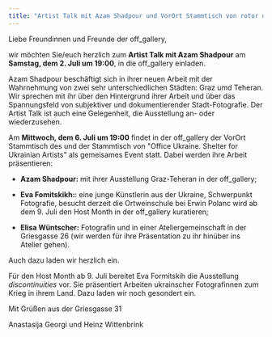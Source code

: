 ```yaml
---
title: "Artist Talk mit Azam Shadpour und VorOrt Stammtisch von rotor und Office Ukraine"
--- 
```


Liebe Freundinnen und Freunde der off_gallery,

wir möchten Sie/euch herzlich zum **Artist Talk mit Azam Shadpour** am **Samstag, dem 2. Juli um 19:00**, in die off_gallery einladen.

Azam Shadpour beschäftigt sich in ihrer neuen Arbeit mit der Wahrnehmung von zwei sehr unterschiedlichen Städten: Graz umd Teheran. Wir sprechen mit ihr über den Hintergrund ihrer Arbeit und über das Spannungsfeld von subjektiver und dokumentierender Stadt-Fotografie. Der Artist Talk ist auch eine Gelegenheit, die Ausstellung an- oder wiederzusehen.

Am **Mittwoch, dem 6. Juli um 19:00** findet in der off_gallery der VorOrt Stammtisch des <rotor> und der Stammtisch von "Office Ukraine. Shelter for Ukrainian Artists" als gemeisames Event statt. Dabei werden ihre Arbeit präsentieren: 

- **Azam Shadpour:** mit ihrer Ausstellung Graz-Teheran in der off_gallery;

- **Eva Fomitskikh:**: eine junge Künstlerin aus der Ukraine, Schwerpunkt Fotografie, besucht derzeit die Ortweinschule bei Erwin Polanc wird ab dem 9. Juli den Host Month in der off_gallery kuratieren;

- **Elisa Wüntscher:** Fotografin und in einer Ateliergemeinschaft in der Griesgasse 26 (wir werden für ihre Präsentation zu ihr hinüber ins Atelier gehen).

Auch dazu laden wir herzlich ein. 

Für den Host Month ab 9. Juli bereitet Eva Formitskih die Ausstellung *discontinuities* vor. Sie präsentiert Arbeiten ukrainscher Fotografinnen zum Krieg in ihrem Land. Dazu laden wir noch gesondert ein.

Mit Grüßen aus der Griesgasse 31

Anastasija Georgi und Heinz Wittenbrink